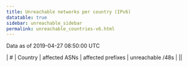 ```yaml
---
title: Unreachable networks per country (IPv6)
datatable: true
sidebar: unreachable_sidebar
permalink: unreachable_countries-v6.html
---
```


Data as of 2019-04-27 08:50:00 UTC

<div class="datatable-begin"></div>

| #   | Country   | affected ASNs   | affected prefixes   | unreachable /48s   |
||

<div class="datatable-end"></div>